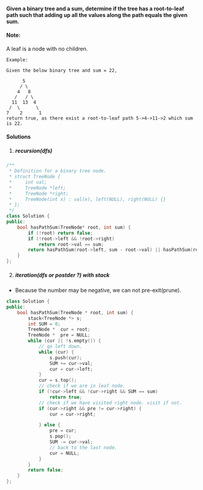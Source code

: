 #### Given a binary tree and a sum, determine if the tree has a root-to-leaf path such that adding up all the values along the path equals the given sum.

#### Note: 
A leaf is a node with no children.

```
Example:

Given the below binary tree and sum = 22,

      5
     / \
    4   8
   /   / \
  11  13  4
 /  \      \
7    2      1
return true, as there exist a root-to-leaf path 5->4->11->2 which sum is 22.
```

#### Solutions

1. ##### recursion(dfs)

```c++
/**
 * Definition for a binary tree node.
 * struct TreeNode {
 *     int val;
 *     TreeNode *left;
 *     TreeNode *right;
 *     TreeNode(int x) : val(x), left(NULL), right(NULL) {}
 * };
 */
class Solution {
public:
    bool hasPathSum(TreeNode* root, int sum) {
        if (!root) return false;
        if (!root->left && !root->right)
            return root->val == sum;
        return hasPathSum(root->left, sum - root->val) || hasPathSum(root->right, sum-root->val);
    }
};
```

2. ##### iteration(dfs or postder ?) with stack

- Because the number may be negative, we can not pre-exit(prune).

```c++
class Solution {
public:
    bool hasPathSum(TreeNode * root, int sum) {
        stack<TreeNode *> s;
        int SUM = 0;
        TreeNode *  cur = root;
        TreeNode *  pre = NULL;
        while (cur || !s.empty()) {
            // go left down.
            while (cur) {
                s.push(cur);
                SUM += cur->val;
                cur = cur->left;
            }
            cur = s.top();
            // check if we are in leaf node.
            if (!cur->left && !cur->right && SUM == sum)
                return true;
            // check if we have visited right node. visit if not.
            if (cur->right && pre != cur->right) {
                cur = cur->right;

            } else {
                pre = cur;
                s.pop();
                SUM -= cur->val;
                // back to the last node.
                cur = NULL;
            }
        }
        return false;
    }
};
```
